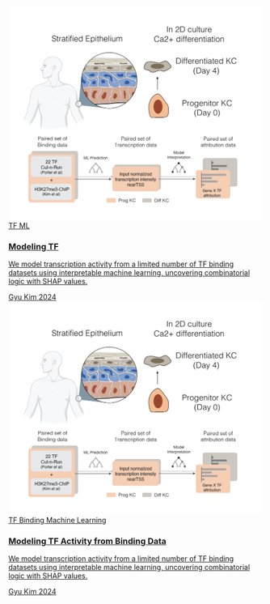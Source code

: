 <!-- Tailwind CDN (include in your <head> if you're not using a build system) -->
<link href="https://cdn.jsdelivr.net/npm/tailwindcss@2.2.19/dist/tailwind.min.css" rel="stylesheet">

<div class="p-6 grid grid-cols-1 md:grid-cols-2 lg:grid-cols-3 gap-6">

  <!-- Card 1 -->
  <a href="/blog/blog-1/" class="block bg-white rounded-xl shadow-md overflow-hidden hover:shadow-xl transition-shadow duration-300">
    <img class="h-48 w-full object-cover" src="/assets/project_pic1.png" alt="Research Topic 1">
    <div class="p-4">
      <div class="flex space-x-2 mb-2 text-sm text-gray-600">
        <span class="bg-gray-200 px-2 py-1 rounded">TF</span>
        <span class="bg-gray-200 px-2 py-1 rounded">ML</span>
      </div>
      <h3 class="text-lg font-bold mb-1">Modeling TF</h3>
      <p class="text-gray-700 text-sm">
        We model transcription activity from a limited number of TF binding datasets using interpretable machine learning, uncovering combinatorial logic with SHAP values.
      </p>
      <div class="mt-4 flex items-center text-sm text-gray-500">
        <span class="font-semibold">Gyu Kim</span>
        <span class="ml-auto">2024</span>
      </div>
    </div>
  </a>

  <!-- Card 1 -->
  <a href="/blog/blog_1.md" class="block bg-white rounded-xl shadow-md overflow-hidden hover:shadow-xl transition-shadow duration-300">
    <img class="h-48 w-full object-cover" src="/assets/project_pic1.png" alt="Research Topic 1">
    <div class="p-4">
      <div class="flex space-x-2 mb-2 text-sm text-gray-600">
        <span class="bg-gray-200 px-2 py-1 rounded">TF Binding</span>
        <span class="bg-gray-200 px-2 py-1 rounded">Machine Learning</span>
      </div>
      <h3 class="text-lg font-bold mb-1">Modeling TF Activity from Binding Data</h3>
      <p class="text-gray-700 text-sm">
        We model transcription activity from a limited number of TF binding datasets using interpretable machine learning, uncovering combinatorial logic with SHAP values.
      </p>
      <div class="mt-4 flex items-center text-sm text-gray-500">
        <span class="font-semibold">Gyu Kim</span>
        <span class="ml-auto">2024</span>
      </div>
    </div>
  </a>
